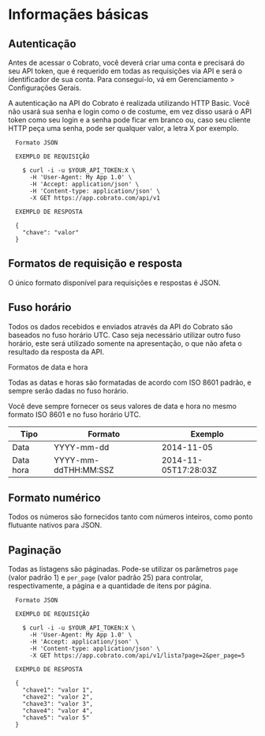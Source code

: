# Informaçães básicas

## Autenticação


Antes de acessar o Cobrato, você deverá criar uma conta e precisará do seu API token, que é requerido em todas as requisições via API e será o identificador de sua conta. Para conseguí-lo, vá em Gerenciamento > Configurações Gerais.

A autenticação na API do Cobrato é realizada utilizando HTTP Basic. Você não usará sua senha e login como o de costume, em vez disso usará o API token como seu login e a senha pode ficar em branco ou, caso seu cliente HTTP peça uma senha, pode ser qualquer valor, a letra X por exemplo.


  ```shell
    Formato JSON

    EXEMPLO DE REQUISIÇÃO

      $ curl -i -u $YOUR_API_TOKEN:X \
        -H 'User-Agent: My App 1.0' \
        -H 'Accept: application/json' \
        -H 'Content-type: application/json' \
        -X GET https://app.cobrato.com/api/v1

    EXEMPLO DE RESPOSTA

    {
      "chave": "valor"
    }

  ```

## Formatos de requisição e resposta

<aside class="notice">O único formato disponível para requisições e respostas é JSON.</aside>


## Fuso horário

Todos os dados recebidos e enviados através da API do Cobrato são baseados no fuso horário UTC. Caso seja necessário utilizar outro fuso horário, este será utilizado somente na apresentação, o que não afeta o resultado da resposta da API.

Formatos de data e hora

Todas as datas e horas são formatadas de acordo com ISO 8601 padrão, e sempre serão dadas no fuso horário.

Você deve sempre fornecer os seus valores de data e hora no mesmo formato ISO 8601 e no fuso horário UTC.

|Tipo      | Formato                 | Exemplo                |
|----------|-------------------------|------------------------|
|Data      | YYYY-mm-dd              |  2014-11-05            |
|Data hora | YYYY-mm-ddTHH:MM:SSZ    |  2014-11-05T17:28:03Z  |


## Formato numérico

<aside class="notice">Todos os números são fornecidos tanto com números inteiros, como ponto flutuante nativos para JSON.</aside>

## Paginação

Todas as listagens são páginadas. Pode-se utilizar os parâmetros `page` (valor padrão 1) e
`per_page` (valor padrão 25) para controlar, respectivamente, a página e a quantidade de
itens por página.

  ```shell
    Formato JSON

    EXEMPLO DE REQUISIÇÃO

      $ curl -i -u $YOUR_API_TOKEN:X \
        -H 'User-Agent: My App 1.0' \
        -H 'Accept: application/json' \
        -H 'Content-type: application/json' \
        -X GET https://app.cobrato.com/api/v1/lista?page=2&per_page=5

    EXEMPLO DE RESPOSTA

    {
      "chave1": "valor 1",
      "chave2": "valor 2",
      "chave3": "valor 3",
      "chave4": "valor 4",
      "chave5": "valor 5"
    }

  ```
